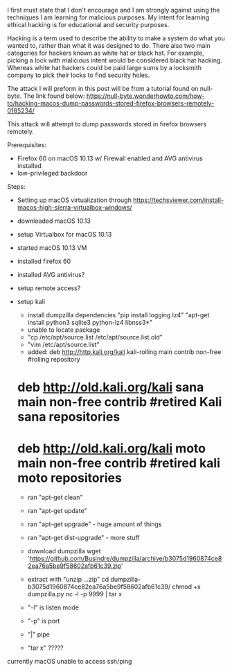 I first must state that I don't encourage and I am strongly against using the techniques I am learning for malicious purposes.  My intent for learning ethical hacking is for educational and security purposes.

Hacking is a term used to describe the ability to make a system do what you wanted to, rather than what it was designed to do.  There also two main categories for hackers known as white hat or black hat.  For example, picking a lock with malicious intent would be considered black hat hacking.  Whereas white hat hackers could be paid large sums by a locksmith company to pick their locks to find security holes.  

The attack I will preform in this post will be from a tutorial found on null-byte.  The link found below:  https://null-byte.wonderhowto.com/how-to/hacking-macos-dump-passwords-stored-firefox-browsers-remotely-0185234/

This attack will attempt to dump passwords stored in firefox browsers remotely.

Prerequisites:
- Firefox 60 on macOS 10.13 w/ Firewall enabled and AVG antivirus installed
- low-privileged backdoor

Steps:
- Setting up macOS virtualization through
https://techsviewer.com/install-macos-high-sierra-virtualbox-windows/
- downloaded macOS 10.13
- setup Virtualbox for macOS 10.13
- started macOS 10.13 VM
- installed firefox 60
- installed AVG antivirus?
- setup remote access?
- setup kali

  - install dumpzilla dependencies
  "pip install logging lz4"
  "apt-get install python3 sqlite3 python-lz4 libnss3*"
  - unable to locate package
  - "cp /etc/apt/source.list /etc/apt/source.list.old"
  - "vim /etc/apt/source.list"
  - added:
  deb http://http.kali.org/kali kali-rolling main contrib non-free #rolling repository
  # deb http://old.kali.org/kali sana main non-free contrib #retired Kali sana repositories
  # deb http://old.kali.org/kali moto main non-free contrib #retired kali moto repositories

  - ran "apt-get clean"
  - ran "apt-get update"
  - ran "apt-get upgrade" - huge amount of things
  - ran "apt-get dist-upgrade" - more stuff

  - download dumpzilla
  wget 'https://github.com/Busindre/dumpzilla/archive/b3075d1960874ce82ea76a5be9f58602afb61c39.zip'
  - extract with "unzip ...zip"
cd dumpzilla-b3075d1960874ce82ea76a5be9f58602afb61c39/
chmod +x dumpzilla.py
nc -l -p 9999 | tar x
  - "-l" is listen mode
  - "-p" is port
  - "|" pipe
  - "tar x" ?????

currently macOS unable to access ssh/ping

